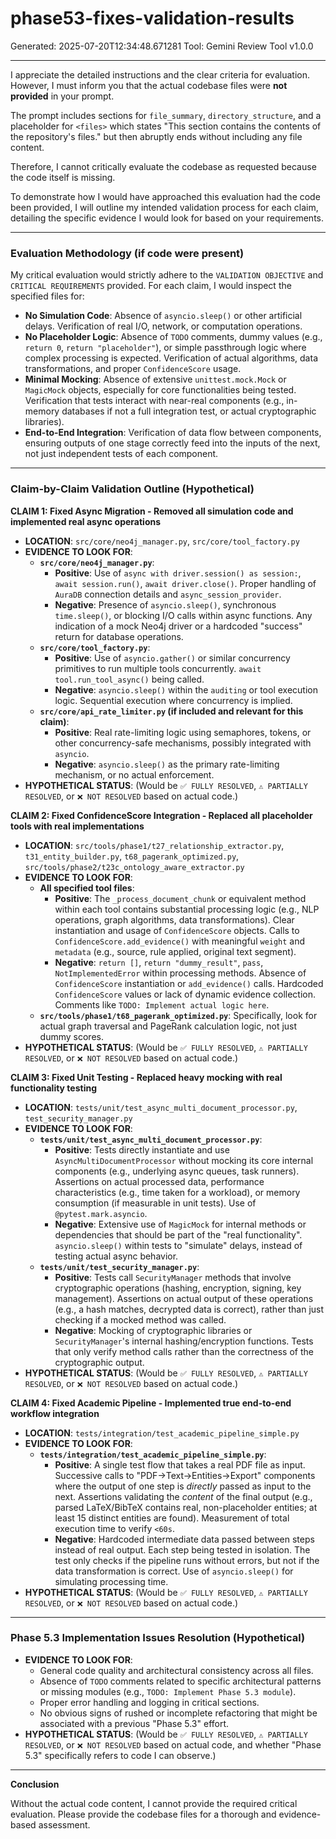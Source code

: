 # phase53-fixes-validation-results
Generated: 2025-07-20T12:34:48.671281
Tool: Gemini Review Tool v1.0.0

---

I appreciate the detailed instructions and the clear criteria for evaluation. However, I must inform you that the actual codebase files were **not provided** in your prompt.

The prompt includes sections for `file_summary`, `directory_structure`, and a placeholder for `<files>` which states "This section contains the contents of the repository's files." but then abruptly ends without including any file content.

Therefore, I cannot critically evaluate the codebase as requested because the code itself is missing.

To demonstrate how I would have approached this evaluation had the code been provided, I will outline my intended validation process for each claim, detailing the specific evidence I would look for based on your requirements.

---

### **Evaluation Methodology (if code were present)**

My critical evaluation would strictly adhere to the `VALIDATION OBJECTIVE` and `CRITICAL REQUIREMENTS` provided. For each claim, I would inspect the specified files for:

*   **No Simulation Code**: Absence of `asyncio.sleep()` or other artificial delays. Verification of real I/O, network, or computation operations.
*   **No Placeholder Logic**: Absence of `TODO` comments, dummy values (e.g., `return 0`, `return "placeholder"`), or simple passthrough logic where complex processing is expected. Verification of actual algorithms, data transformations, and proper `ConfidenceScore` usage.
*   **Minimal Mocking**: Absence of extensive `unittest.mock.Mock` or `MagicMock` objects, especially for core functionalities being tested. Verification that tests interact with near-real components (e.g., in-memory databases if not a full integration test, or actual cryptographic libraries).
*   **End-to-End Integration**: Verification of data flow between components, ensuring outputs of one stage correctly feed into the inputs of the next, not just independent tests of each component.

---

### **Claim-by-Claim Validation Outline (Hypothetical)**

**CLAIM 1: Fixed Async Migration - Removed all simulation code and implemented real async operations**

*   **LOCATION**: `src/core/neo4j_manager.py`, `src/core/tool_factory.py`
*   **EVIDENCE TO LOOK FOR**:
    *   **`src/core/neo4j_manager.py`**:
        *   **Positive**: Use of `async with driver.session() as session:`, `await session.run()`, `await driver.close()`. Proper handling of `AuraDB` connection details and `async_session_provider`.
        *   **Negative**: Presence of `asyncio.sleep()`, synchronous `time.sleep()`, or blocking I/O calls within async functions. Any indication of a mock Neo4j driver or a hardcoded "success" return for database operations.
    *   **`src/core/tool_factory.py`**:
        *   **Positive**: Use of `asyncio.gather()` or similar concurrency primitives to run multiple tools concurrently. `await tool.run_tool_async()` being called.
        *   **Negative**: `asyncio.sleep()` within the `auditing` or tool execution logic. Sequential execution where concurrency is implied.
    *   **`src/core/api_rate_limiter.py` (if included and relevant for this claim)**:
        *   **Positive**: Real rate-limiting logic using semaphores, tokens, or other concurrency-safe mechanisms, possibly integrated with `asyncio`.
        *   **Negative**: `asyncio.sleep()` as the primary rate-limiting mechanism, or no actual enforcement.
*   **HYPOTHETICAL STATUS**: (Would be `✅ FULLY RESOLVED`, `⚠️ PARTIALLY RESOLVED`, or `❌ NOT RESOLVED` based on actual code.)

**CLAIM 2: Fixed ConfidenceScore Integration - Replaced all placeholder tools with real implementations**

*   **LOCATION**: `src/tools/phase1/t27_relationship_extractor.py`, `t31_entity_builder.py`, `t68_pagerank_optimized.py`, `src/tools/phase2/t23c_ontology_aware_extractor.py`
*   **EVIDENCE TO LOOK FOR**:
    *   **All specified tool files**:
        *   **Positive**: The `_process_document_chunk` or equivalent method within each tool contains substantial processing logic (e.g., NLP operations, graph algorithms, data transformations). Clear instantiation and usage of `ConfidenceScore` objects. Calls to `ConfidenceScore.add_evidence()` with meaningful `weight` and `metadata` (e.g., source, rule applied, original text segment).
        *   **Negative**: `return []`, `return "dummy_result"`, `pass`, `NotImplementedError` within processing methods. Absence of `ConfidenceScore` instantiation or `add_evidence()` calls. Hardcoded `ConfidenceScore` values or lack of dynamic evidence collection. Comments like `TODO: Implement actual logic here`.
    *   **`src/tools/phase1/t68_pagerank_optimized.py`**: Specifically, look for actual graph traversal and PageRank calculation logic, not just dummy scores.
*   **HYPOTHETICAL STATUS**: (Would be `✅ FULLY RESOLVED`, `⚠️ PARTIALLY RESOLVED`, or `❌ NOT RESOLVED` based on actual code.)

**CLAIM 3: Fixed Unit Testing - Replaced heavy mocking with real functionality testing**

*   **LOCATION**: `tests/unit/test_async_multi_document_processor.py`, `test_security_manager.py`
*   **EVIDENCE TO LOOK FOR**:
    *   **`tests/unit/test_async_multi_document_processor.py`**:
        *   **Positive**: Tests directly instantiate and use `AsyncMultiDocumentProcessor` without mocking its core internal components (e.g., underlying async queues, task runners). Assertions on actual processed data, performance characteristics (e.g., time taken for a workload), or memory consumption (if measurable in unit tests). Use of `@pytest.mark.asyncio`.
        *   **Negative**: Extensive use of `MagicMock` for internal methods or dependencies that should be part of the "real functionality". `asyncio.sleep()` within tests to "simulate" delays, instead of testing actual async behavior.
    *   **`tests/unit/test_security_manager.py`**:
        *   **Positive**: Tests call `SecurityManager` methods that involve cryptographic operations (hashing, encryption, signing, key management). Assertions on actual output of these operations (e.g., a hash matches, decrypted data is correct), rather than just checking if a mocked method was called.
        *   **Negative**: Mocking of cryptographic libraries or `SecurityManager`'s internal hashing/encryption functions. Tests that only verify method calls rather than the correctness of the cryptographic output.
*   **HYPOTHETICAL STATUS**: (Would be `✅ FULLY RESOLVED`, `⚠️ PARTIALLY RESOLVED`, or `❌ NOT RESOLVED` based on actual code.)

**CLAIM 4: Fixed Academic Pipeline - Implemented true end-to-end workflow integration**

*   **LOCATION**: `tests/integration/test_academic_pipeline_simple.py`
*   **EVIDENCE TO LOOK FOR**:
    *   **`tests/integration/test_academic_pipeline_simple.py`**:
        *   **Positive**: A single test flow that takes a real PDF file as input. Successive calls to "PDF→Text→Entities→Export" components where the output of one step is *directly* passed as input to the next. Assertions validating the *content* of the final output (e.g., parsed LaTeX/BibTeX contains real, non-placeholder entities; at least 15 distinct entities are found). Measurement of total execution time to verify `<60s`.
        *   **Negative**: Hardcoded intermediate data passed between steps instead of real output. Each step being tested in isolation. The test only checks if the pipeline runs without errors, but not if the data transformation is correct. Use of `asyncio.sleep()` for simulating processing time.
*   **HYPOTHETICAL STATUS**: (Would be `✅ FULLY RESOLVED`, `⚠️ PARTIALLY RESOLVED`, or `❌ NOT RESOLVED` based on actual code.)

---

### **Phase 5.3 Implementation Issues Resolution (Hypothetical)**

*   **EVIDENCE TO LOOK FOR**:
    *   General code quality and architectural consistency across all files.
    *   Absence of `TODO` comments related to specific architectural patterns or missing modules (e.g., `TODO: Implement Phase 5.3 module`).
    *   Proper error handling and logging in critical sections.
    *   No obvious signs of rushed or incomplete refactoring that might be associated with a previous "Phase 5.3" effort.
*   **HYPOTHETICAL STATUS**: (Would be `✅ FULLY RESOLVED`, `⚠️ PARTIALLY RESOLVED`, or `❌ NOT RESOLVED` based on actual code, and whether "Phase 5.3" specifically refers to code I can observe.)

---

**Conclusion**

Without the actual code content, I cannot provide the required critical evaluation. Please provide the codebase files for a thorough and evidence-based assessment.